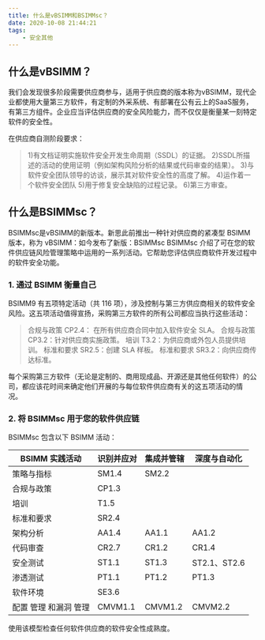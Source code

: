 ```yaml
---
title: 什么是vBSIMM和BSIMMsc？
date: 2020-10-08 21:44:21
tags:
    - 安全其他
---
```


## 什么是vBSIMM？
我们会发现很多阶段需要供应商参与，适用于供应商的版本称为vBSIMM，现代企业都使用大量第三方软件，有定制的外采系统、有部署在公有云上的SaaS服务，有第三方组件。企业应当评估供应商的安全风险能力，而不仅仅是衡量某一刻特定软件的安全性。

<!--more-->

在供应商自测阶段要求：
>1)有文档证明实施软件安全开发生命周期（SSDL）的证据。
2)SSDL所描述的活动的使用证明（例如架构风险分析的结果或代码审查的结果）。
3)与软件安全团队领导的访谈，展示其对软件安全性的高度了解。
4)运作着一个软件安全团队
5)用于修复安全缺陷的过程记录。
6)第三方审查。

## 什么是BSIMMsc？
BSIMMsc是vBSIMM的新版本。新思此前推出一种针对供应商的紧凑型 BSIMM 版本，称为 vBSIMM：如今发布了新版：BSIMMsc BSIMMsc 介绍了可在您的软件供应链风险管理策略中运用的一系列活动。它帮助您评估供应商软件开发过程中的软件安全功能。

### 1. 通过 BSIMM 衡量自己
BSIMM9 有五项特定活动（共 116 项），涉及控制与第三方供应商相关的软件安全风险。这五项活动值得宣扬，采购第三方软件的所有公司都应当执行这些活动：
>合规与政策 CP2.4： 在所有供应商合同中加入软件安全 SLA。
合规与政策 CP3.2：针对供应商实施政策。
培训 T3.2：为供应商或外包人员提供培训。
标准和要求 SR2.5：创建 SLA 样板。
标准和要求 SR3.2：向供应商传达标准。

每个采购第三方软件（无论是定制的、商用现成品、开源还是其他任何软件）的公司，都应该花时间来确定他们开展的与每位软件供应商有关的这五项活动的情况。 

### 2. 将 BSIMMsc 用于您的软件供应链
BSIMMsc 包含以下 BSIMM 活动：

| BSIMM 实践活动    | 识别并应对 | 集成并管辖 | 深度与自动化 |
| --------------------- | ---------- | ---------- | ------------ |
| 策略与指标       | SM1.4      | SM2.2      |             |
| 合规与政策       | CP1.3      |           |             |
| 培训                | T1.5       |           |             |
| 标准和要求       | SR2.4      |           |             |
| 架构分析          | AA1.4      | AA1.1      | AA1.2        |
| 代码审查          | CR2.7      | CR1.2      | CR1.4        |
| 安全测试          | ST1.1      | ST1.3      | ST2.1、ST2.6 |
| 渗透测试          | PT1.1      | PT1.2      | PT1.3        |
| 软件环境          | SE3.6      |           |             |
| 配置 管理 和漏洞 管理 | CMVM1.1    | CMVM1.2    | CMVM2.2      |

使用该模型检查任何软件供应商的软件安全性成熟度。

